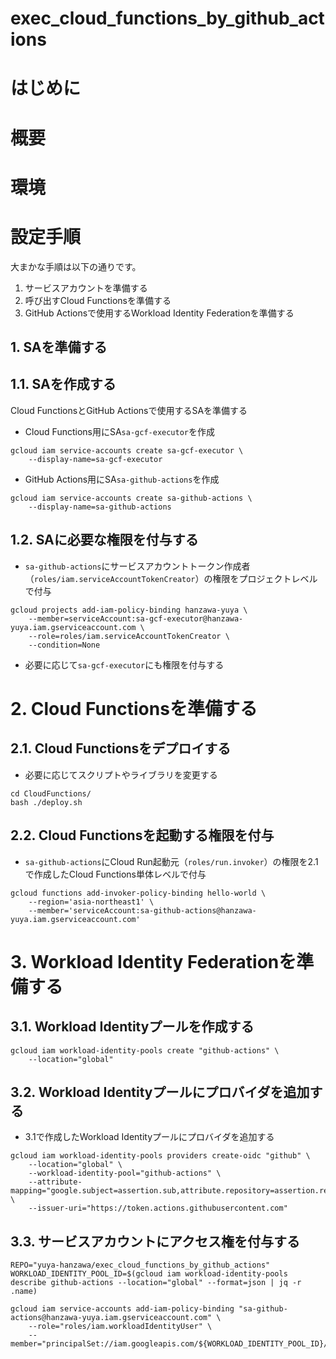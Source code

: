 # exec_cloud_functions_by_github_actions

# はじめに

# 概要

# 環境

# 設定手順

大まかな手順は以下の通りです。

1. サービスアカウントを準備する
2. 呼び出すCloud Functionsを準備する
3. GitHub Actionsで使用するWorkload Identity Federationを準備する

## 1. SAを準備する

## 1.1. SAを作成する

Cloud FunctionsとGitHub Actionsで使用するSAを準備する

* Cloud Functions用にSA`sa-gcf-executor`を作成

```
gcloud iam service-accounts create sa-gcf-executor \
    --display-name=sa-gcf-executor
```

* GitHub Actions用にSA`sa-github-actions`を作成

```
gcloud iam service-accounts create sa-github-actions \
    --display-name=sa-github-actions
```

## 1.2. SAに必要な権限を付与する

* `sa-github-actions`にサービスアカウントトークン作成者（`roles/iam.serviceAccountTokenCreator`）の権限をプロジェクトレベルで付与

```
gcloud projects add-iam-policy-binding hanzawa-yuya \
    --member=serviceAccount:sa-gcf-executor@hanzawa-yuya.iam.gserviceaccount.com \
    --role=roles/iam.serviceAccountTokenCreator \
    --condition=None
```

* 必要に応じて`sa-gcf-executor`にも権限を付与する

# 2. Cloud Functionsを準備する

## 2.1. Cloud Functionsをデプロイする

* 必要に応じてスクリプトやライブラリを変更する

```
cd CloudFunctions/
bash ./deploy.sh
```

## 2.2. Cloud Functionsを起動する権限を付与

* `sa-github-actions`にCloud Run起動元（`roles/run.invoker`）の権限を2.1で作成したCloud Functions単体レベルで付与

```
gcloud functions add-invoker-policy-binding hello-world \
    --region='asia-northeast1' \
    --member='serviceAccount:sa-github-actions@hanzawa-yuya.iam.gserviceaccount.com'
```

# 3. Workload Identity Federationを準備する

## 3.1. Workload Identityプールを作成する

```
gcloud iam workload-identity-pools create "github-actions" \
    --location="global"
```

## 3.2. Workload Identityプールにプロバイダを追加する

* 3.1で作成したWorkload Identityプールにプロバイダを追加する

```
gcloud iam workload-identity-pools providers create-oidc "github" \
    --location="global" \
    --workload-identity-pool="github-actions" \
    --attribute-mapping="google.subject=assertion.sub,attribute.repository=assertion.repository" \
    --issuer-uri="https://token.actions.githubusercontent.com"
```

## 3.3. サービスアカウントにアクセス権を付与する

```
REPO="yuya-hanzawa/exec_cloud_functions_by_github_actions"
WORKLOAD_IDENTITY_POOL_ID=$(gcloud iam workload-identity-pools describe github-actions --location="global" --format=json | jq -r .name)

gcloud iam service-accounts add-iam-policy-binding "sa-github-actions@hanzawa-yuya.iam.gserviceaccount.com" \
    --role="roles/iam.workloadIdentityUser" \
    --member="principalSet://iam.googleapis.com/${WORKLOAD_IDENTITY_POOL_ID}/attribute.repository/${REPO}"
```
